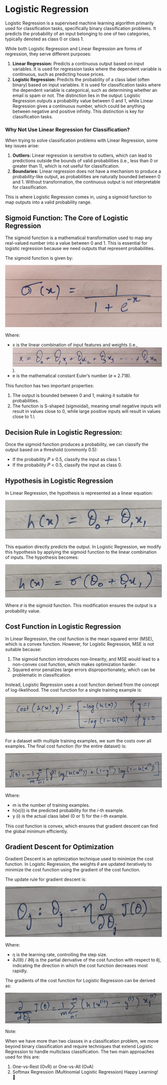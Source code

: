 # **Logistic Regression**
Logistic Regression is a supervised machine learning algorithm primarily used for classification tasks, specifically binary classification problems. It predicts the probability of an input belonging to one of two categories, typically denoted as class 0 or class 1.

While both Logistic Regression and Linear Regression are forms of regression, they serve different purposes:
1. **Linear Regression:** Predicts a continuous output based on input variables. It is used for regression tasks where the dependent variable is continuous, such as predicting house prices.
2. **Logistic Regression:** Predicts the probability of a class label (often binary) based on input variables. It is used for classification tasks where the dependent variable is categorical, such as determining whether an email is spam or not.
The distinction lies in the output: Logistic Regression outputs a probability value between 0 and 1, while Linear Regression gives a continuous number, which could be anything between negative and positive infinity. This distinction is key for classification tasks.

### **Why Not Use Linear Regression for Classification?**
When trying to solve classification problems with Linear Regression, some key issues arise:
1. **Outliers:** Linear regression is sensitive to outliers, which can lead to predictions outside the bounds of valid probabilities (i.e., less than 0 or greater than 1), which is not useful for classification.
2. **Boundaries:** Linear regression does not have a mechanism to produce a probability-like output, as probabilities are naturally bounded between 0 and 1. Without transformation, the continuous output is not interpretable for classification.

This is where Logistic Regression comes in, using a sigmoid function to map outputs into a valid probability range.

## **Sigmoid Function: The Core of Logistic Regression**
The sigmoid function is a mathematical transformation used to map any real-valued number into a value between 0 and 1. This is essential for logistic regression because we need outputs that represent probabilities.

The sigmoid function is given by:

![](https://github.com/shubham031194/Machine-Learning/blob/main/Logistic%20Regression/assets/logistic_sigmoid.jpg)

Where:

* x is the linear combination of input features and weights (i.e.,  ![](https://github.com/shubham031194/Machine-Learning/blob/main/Logistic%20Regression/assets/logistic_input.jpg) ).
* e is the mathematical constant Euler’s number (𝑒 ≈ 2.718).

This function has two important properties:
1. The output is bounded between 0 and 1, making it suitable for probabilities.
2. The function is S-shaped (sigmoidal), meaning small negative inputs will result in values close to 0, while large positive inputs will result in values close to 1.\

## **Decision Rule in Logistic Regression:**

Once the sigmoid function produces a probability, we can classify the output based on a threshold (commonly 0.5):
* If the probability 𝑃 ≥ 0.5, classify the input as class 1.
* If the probability 𝑃 < 0.5, classify the input as class 0.

## **Hypothesis in Logistic Regression**
In Linear Regression, the hypothesis is represented as a linear equation:

![](https://github.com/shubham031194/Machine-Learning/blob/main/Logistic%20Regression/assets/logistic_linera_equation.jpg)

This equation directly predicts the output. In Logistic Regression, we modify this hypothesis by applying the sigmoid function to the linear combination of inputs. The hypothesis becomes:

![](https://github.com/shubham031194/Machine-Learning/blob/main/Logistic%20Regression/assets/logistic_hypothesis.jpg)

Where 𝜎 is the sigmoid function. This modification ensures the output is a probability value.

## **Cost Function in Logistic Regression**
In Linear Regression, the cost function is the mean squared error (MSE), which is a convex function. However, for Logistic Regression, MSE is not suitable because:
1. The sigmoid function introduces non-linearity, and MSE would lead to a non-convex cost function, which makes optimization harder.
2. Squared error penalizes large errors disproportionately, which can be problematic in classification.

Instead, Logistic Regression uses a cost function derived from the concept of log-likelihood. The cost function for a single training example is:

![](https://github.com/shubham031194/Machine-Learning/blob/main/Logistic%20Regression/assets/logistic_log_likelihood.jpg)

For a dataset with multiple training examples, we sum the costs over all examples. The final cost function (for the entire dataset) is:

![](https://github.com/shubham031194/Machine-Learning/blob/main/Logistic%20Regression/assets/logistict_cost_func.jpg)

Where:

* m is the number of training examples.
* h(x(𝑖)) is the predicted probability for the 𝑖-th example.
* y (i) is the actual class label (0 or 1) for the 𝑖-th example.

This cost function is convex, which ensures that gradient descent can find the global minimum efficiently.

## **Gradient Descent for Optimization**
Gradient Descent is an optimization technique used to minimize the cost function. In Logistic Regression, the weights 𝜃 are updated iteratively to minimize the cost function using the gradient of the cost function.

The update rule for gradient descent is:

![](https://github.com/shubham031194/Machine-Learning/blob/main/Logistic%20Regression/assets/Logistic_update_weights.jpg)

Where:

* η is the learning rate, controlling the step size.
* ∂J(θ) / ∂θj​ is the partial derivative of the cost function with respect to 𝜃𝑗, indicating the direction in which the cost function decreases most rapidly.

The gradients of the cost function for Logistic Regression can be derived as:

![](https://github.com/shubham031194/Machine-Learning/blob/main/Logistic%20Regression/assets/Logistic_gradients.jpg)

Note:

When we have more than two classes in a classification problem, we move beyond binary classification and require techniques that extend Logistic Regression to handle multiclass classification. The two main approaches used for this are:
1. One-vs-Rest (OvR) or One-vs-All (OvA)
2. Softmax Regression (Multinomial Logistic Regression)
Happy Learning! 🎉
